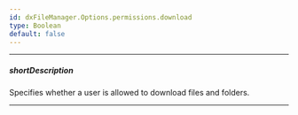 ```yaml
---
id: dxFileManager.Options.permissions.download
type: Boolean
default: false
---
```

---
##### shortDescription
Specifies whether a user is allowed to download files and folders.

---